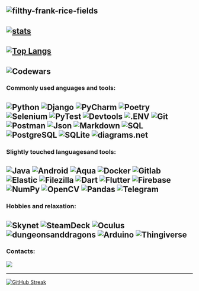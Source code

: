 ![filthy-frank-rice-fields](https://user-images.githubusercontent.com/99243818/222695108-7e551ed3-2b3f-48f6-bd13-05eebecf3fe1.gif)
---

[![stats](https://github-readme-stats.vercel.app/api?username=Borteq2&show_icons=true&theme=radical&count_private=True&include_all_commits=True&card_width=1000)](https://github.com/anuraghazra/github-readme-stats)
---

[![Top Langs](https://github-readme-stats.vercel.app/api/top-langs/?username=Borteq2&layout=compact&theme=radical&count_private=True&card_width=1000&langs_count=10)](https://github.com/anuraghazra/github-readme-stats)
---

![Codewars](https://www.codewars.com/users/Borteq/badges/large) 
---

### Commonly used anguages and tools:

![Python](https://img.shields.io/badge/-Python-090909?style=for-the-badge&logo=Python)
![Django](https://img.shields.io/badge/-Django-090909?style=for-the-badge&logo=Django)
![PyCharm](https://img.shields.io/badge/-PyCharm-090909?style=for-the-badge&logo=PyCharm)
![Poetry](https://img.shields.io/badge/-Poetry-090909?style=for-the-badge&logo=Poetry)
![Selenium](https://img.shields.io/badge/-Selenium-090909?style=for-the-badge&logo=Selenium)
![PyTest](https://img.shields.io/badge/-PyTest-090909?style=for-the-badge&logo=PyTest)
![Devtools](https://img.shields.io/badge/-Devtools-090909?style=for-the-badge&logo=googlechrome)
![.ENV](https://img.shields.io/badge/-.ENV-090909?style=for-the-badge&logo=.ENV)
![Git](https://img.shields.io/badge/-Git-090909?style=for-the-badge&logo=Git)
![Postman](https://img.shields.io/badge/-Postman-090909?style=for-the-badge&logo=Postman)
![Json](https://img.shields.io/badge/-Json-090909?style=for-the-badge&logo=Json)
![Markdown](https://img.shields.io/badge/-Markdown-090909?style=for-the-badge&logo=Markdown)
![SQL](https://img.shields.io/badge/-SQL-090909?style=for-the-badge&logo=mySQL&logoColor=47C5FB)
![PostgreSQL](https://img.shields.io/badge/-PostgreSQL-090909?style=for-the-badge&logo=PostgreSQL)
![SQLite](https://img.shields.io/badge/-SQLite-090909?style=for-the-badge&logo=SQLite)
![diagrams.net](https://img.shields.io/badge/-diagrams.net-090909?style=for-the-badge&logo=diagrams.net)
---
### Slightly touched languages ​​and tools:

![Java](https://img.shields.io/badge/-Java-090909?style=for-the-badge&logo=Java)
![Android](https://img.shields.io/badge/-Android-090909?style=for-the-badge&logo=Android)
![Aqua](https://img.shields.io/badge/-Aqua-090909?style=for-the-badge&logo=Aqua)
![Docker](https://img.shields.io/badge/-Docker-090909?style=for-the-badge&logo=Docker)
![Gitlab](https://img.shields.io/badge/-Gitlab-090909?style=for-the-badge&logo=Gitlab)
![Elastic](https://img.shields.io/badge/-Elastic-090909?style=for-the-badge&logo=Elastic)
![Filezilla](https://img.shields.io/badge/-Filezilla-090909?style=for-the-badge&logo=Filezilla)
![Dart](https://img.shields.io/badge/-Dart-090909?style=for-the-badge&logo=Dart)
![Flutter](https://img.shields.io/badge/-Flutter-090909?style=for-the-badge&logo=Flutter)
![Firebase](https://img.shields.io/badge/-Firebase-090909?style=for-the-badge&logo=Firebase)
![NumPy](https://img.shields.io/badge/-NumPy-090909?style=for-the-badge&logo=NumPy)
![OpenCV](https://img.shields.io/badge/-OpenCV-090909?style=for-the-badge&logo=OpenCV)
![Pandas](https://img.shields.io/badge/-Pandas-090909?style=for-the-badge&logo=Pandas)
![Telegram](https://img.shields.io/badge/-TelegramAPI-090909?style=for-the-badge&logo=Telegram)
---
### Hobbies and relaxation:

![Skynet](https://img.shields.io/badge/-Skynet-090909?style=for-the-badge&logo=Skynet)
![SteamDeck](https://img.shields.io/badge/-SteamDeck-090909?style=for-the-badge&logo=SteamDeck)
![Oculus](https://img.shields.io/badge/-Oculus-090909?style=for-the-badge&logo=Oculus)
![dungeonsanddragons](https://img.shields.io/badge/-Dungeons_&_Dragons-090909?style=for-the-badge&logo=dungeonsanddragons)
![Arduino](https://img.shields.io/badge/-Arduino-090909?style=for-the-badge&logo=Arduino)
![Thingiverse](https://img.shields.io/badge/-Thingiverse-090909?style=for-the-badge&logo=Thingiverse)
---
### Contacts:
[<img src="https://img.shields.io/badge/-Telegram-090909?style=for-the-badge&logo=Telegram" />](https://t.me/borteq)
&nbsp;

---
[![GitHub Streak](https://streak-stats.demolab.com?user=Borteq2&theme=radical&date_format=j%20M%5B%20Y%5D&width=1000)](https://git.io/streak-stats)
